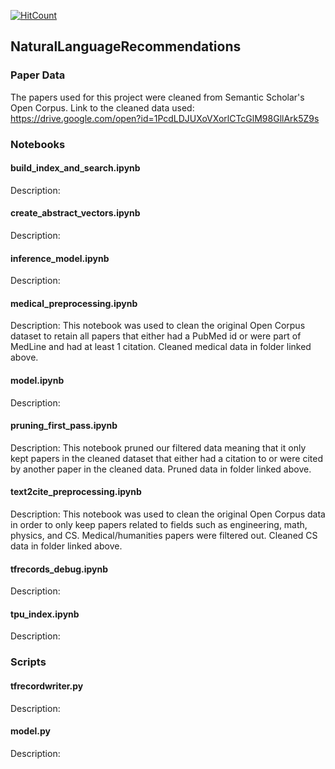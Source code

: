 [![HitCount](http://hits.dwyl.io/Santosh-Gupta/NaturalLanguageRecommendations.svg)](http://hits.dwyl.io/Santosh-Gupta/NaturalLanguageRecommendations)

## NaturalLanguageRecommendations

### Paper Data
The papers used for this project were cleaned from Semantic Scholar's Open Corpus. 
Link to the cleaned data used: https://drive.google.com/open?id=1PcdLDJUXoVXorlCTcGlM98GllArk5Z9s

### Notebooks
#### build_index_and_search.ipynb
Description: 

#### create_abstract_vectors.ipynb
Description: 

#### inference_model.ipynb
Description: 

#### medical_preprocessing.ipynb
Description: This notebook was used to clean the original Open Corpus dataset to retain all papers that either had a PubMed id or were part of MedLine and had at least 1 citation. Cleaned medical data in folder linked above.

#### model.ipynb
Description: 

#### pruning_first_pass.ipynb
Description: This notebook pruned our filtered data meaning that it only kept papers in the cleaned dataset that either had a citation to or were cited by another paper in the cleaned data. Pruned data in folder linked above.

#### text2cite_preprocessing.ipynb
Description: This notebook was used to clean the original Open Corpus data in order to only keep papers related to fields such as engineering, math, physics, and CS. Medical/humanities papers were filtered out. Cleaned CS data in folder linked above.

#### tfrecords_debug.ipynb
Description: 

#### tpu_index.ipynb
Description: 

### Scripts
#### tfrecordwriter.py
Description: 

#### model.py
Description: 
